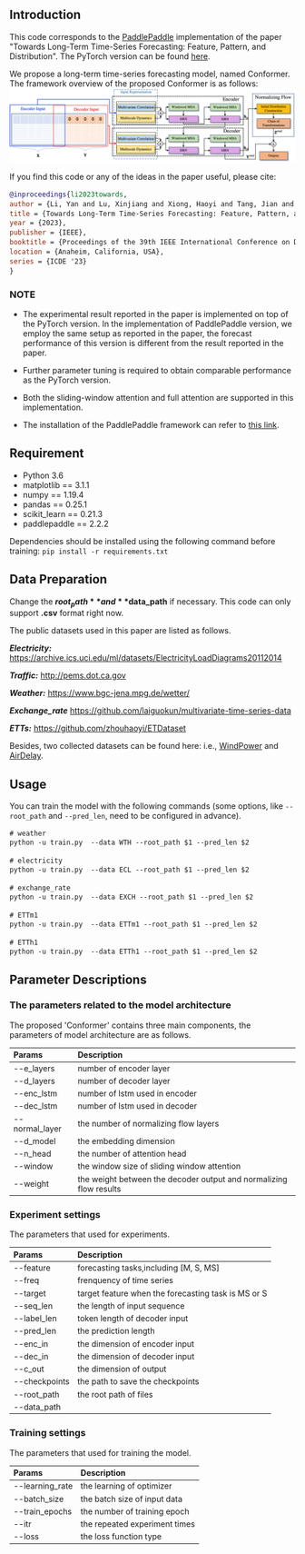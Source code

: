 
## Introduction

This code corresponds to the [PaddlePaddle](https://www.paddlepaddle.org.cn/en) implementation of the paper "Towards Long-Term Time-Series Forecasting: Feature, Pattern, and Distribution".
The PyTorch version can be found [here](https://github.com/yl4467/Conformer).


We propose a long-term time-series forecasting model, named Conformer.
The framework overview of the proposed Conformer is as follows:
![model](figure/frame.jpg)


If you find this code or any of the ideas in the paper useful, please cite:

```bibtex
@inproceedings{li2023towards,
author = {Li, Yan and Lu, Xinjiang and Xiong, Haoyi and Tang, Jian and Su, Jiantao and Jin, Bo and Dou, Dejing},
title = {Towards Long-Term Time-Series Forecasting: Feature, Pattern, and Distribution},
year = {2023},
publisher = {IEEE},
booktitle = {Proceedings of the 39th IEEE International Conference on Data Engineering},
location = {Anaheim, California, USA},
series = {ICDE '23}
}
``` 


### NOTE

* The experimental result reported in the paper is implemented on top of the PyTorch version. 
In the implementation of PaddlePaddle version, we employ the same setup as reported in the paper,
the forecast performance of this version is different from the result reported in the paper.

* Further parameter tuning is required to obtain comparable performance as the PyTorch version.

* Both the sliding-window attention and full attention are supported in this implementation.

* The installation of the PaddlePaddle framework can refer to 
[this link](https://www.paddlepaddle.org.cn/documentation/docs/en/install/index_en.html).


## Requirement

* Python 3.6
* matplotlib == 3.1.1
* numpy == 1.19.4
* pandas == 0.25.1
* scikit_learn == 0.21.3
* paddlepaddle == 2.2.2

Dependencies should be installed using the following command before training:
`
    pip install -r requirements.txt
`

## Data Preparation

Change the **$root_path** and **$data_path** if necessary. 
This code can only support **.csv** format right now. 

The public datasets used in this paper are listed as follows.

***Electricity:*** https://archive.ics.uci.edu/ml/datasets/ElectricityLoadDiagrams20112014

***Traffic:*** http://pems.dot.ca.gov

***Weather:*** https://www.bgc-jena.mpg.de/wetter/

***Exchange_rate*** https://github.com/laiguokun/multivariate-time-series-data

***ETTs:*** https://github.com/zhouhaoyi/ETDataset

Besides, two collected datasets can be found here: i.e.,
[WindPower](../../paddlespatial/datasets/WindPower) and [AirDelay](../../paddlespatial/datasets/AirDelay).


## Usage

You can train the model with the following commands 
(some options, like `--root_path` and `--pred_len`, need to be configured in advance).

```
# weather
python -u train.py  --data WTH --root_path $1 --pred_len $2

# electricity
python -u train.py  --data ECL --root_path $1 --pred_len $2

# exchange_rate
python -u train.py  --data EXCH --root_path $1 --pred_len $2

# ETTm1
python -u train.py  --data ETTm1 --root_path $1 --pred_len $2

# ETTh1
python -u train.py  --data ETTh1 --root_path $1 --pred_len $2

```


## Parameter Descriptions

### The parameters related to the model architecture

The proposed 'Conformer' contains three main components, 
the parameters of model architecture are as follows.

| Params            | Description                                                        |
|:------------------|:-------------------------------------------------------------------|
| --e_layers        | number of encoder layer                                            |
| --d_layers        | number of decoder layer                                            |
| --enc_lstm        | number of lstm used in encoder                                     |
| --dec_lstm        | number of lstm used in decoder                                     |
| --normal_layer    | the number of normalizing flow layers                              |
| --d_model         | the embedding dimension                                            |
| --n_head          | the number of attention head                                       |
| --window          | the window size of sliding window attention                        |
| --weight          | the weight between the decoder output and normalizing flow results |


### Experiment settings

The parameters that used for experiments.

| Params        | Description                                         |
|:--------------|:----------------------------------------------------|
| --feature     | forecasting tasks,including [M, S, MS]              |
| --freq        | frenquency of time series                           |
| --target      | target feature when the forecasting task is MS or S |
| --seq_len     | the length of input sequence                        |
| --label_len   | token length of decoder input                       |
| --pred_len    | the prediction length                               |
| --enc_in      | the dimension of encoder input                      |
| --dec_in      | the dimension of decoder input                      |
| --c_out       | the dimension of output                             |
| --checkpoints | the path to save the checkpoints                    |
| --root_path   | the root path of files                              |
| --data_path   | 


### Training settings 

The parameters that used for training the model.

| Params          | Description                   |
|:----------------|:------------------------------|
| --learning_rate | the learning of optimizer     |
| --batch_size    | the batch size of input data  |
| --train_epochs  | the number of training epoch  |
| --itr           | the repeated experiment times |
| --loss          | the loss function type        |







